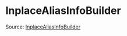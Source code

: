 # InplaceAliasInfoBuilder

Source: [InplaceAliasInfoBuilder](../../csrc/device_lower/pass/inplace_alias.cpp#L32)
